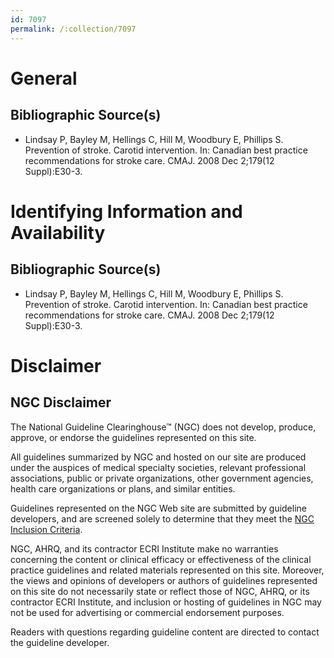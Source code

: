 ```yaml
---
id: 7097
permalink: /:collection/7097
---
```


# General

## Bibliographic Source(s)

- Lindsay P, Bayley M, Hellings C, Hill M, Woodbury E, Phillips S. Prevention of stroke. Carotid intervention. In: Canadian best practice recommendations for stroke care. CMAJ. 2008 Dec 2;179(12 Suppl):E30-3.

# Identifying Information and Availability

## Bibliographic Source(s)

- Lindsay P, Bayley M, Hellings C, Hill M, Woodbury E, Phillips S. Prevention of stroke. Carotid intervention. In: Canadian best practice recommendations for stroke care. CMAJ. 2008 Dec 2;179(12 Suppl):E30-3.

# Disclaimer

## NGC Disclaimer

The National Guideline Clearinghouse™ (NGC) does not develop, produce, approve, or endorse the guidelines represented on this site.

All guidelines summarized by NGC and hosted on our site are produced under the auspices of medical specialty societies, relevant professional associations, public or private organizations, other government agencies, health care organizations or plans, and similar entities.

Guidelines represented on the NGC Web site are submitted by guideline developers, and are screened solely to determine that they meet the [NGC Inclusion Criteria](/help-and-about/summaries/inclusion-criteria).

NGC, AHRQ, and its contractor ECRI Institute make no warranties concerning the content or clinical efficacy or effectiveness of the clinical practice guidelines and related materials represented on this site. Moreover, the views and opinions of developers or authors of guidelines represented on this site do not necessarily state or reflect those of NGC, AHRQ, or its contractor ECRI Institute, and inclusion or hosting of guidelines in NGC may not be used for advertising or commercial endorsement purposes.

Readers with questions regarding guideline content are directed to contact the guideline developer.

